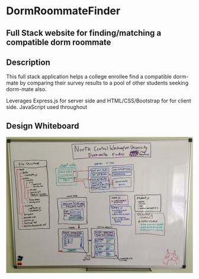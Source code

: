 # DormRoommateFinder

## Full Stack website for finding/matching a compatible dorm roommate

## Description

This full stack application helps a college enrollee find a compatible dorm-mate by comparing their survey results to a pool of other students seeking dorm-mate also.

Leverages Express.js for server side and HTML/CSS/Bootstrap for for client side.  JavaScript used throughout

## Design Whiteboard

![design-whiteboard](./app/public/assets/images/design-whiteboard.jpg)